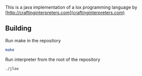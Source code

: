 This is a java implementation of a lox programming language by [http://craftinginterpreters.com](craftinginterpreters.com)

## Building
Run make in the repository
```bash
make
```
Run interpreter from the root of the repository
```bash
./jlox
```
